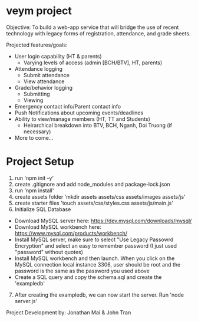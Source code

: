 # veym project

Objective: To build a web-app service that will bridge the use of recent technology with legacy forms of registration, attendance, and grade sheets.

Projected features/goals:
- User login capability (HT & parents)
  - Varying levels of access (admin [BCH/BTV], HT, parents)
- Attendance logging
  - Submit attendance
  - View attendance
- Grade/behavior logging
  - Submitting
  - Viewing
- Emergency contact info/Parent contact info
- Push Notifications about upcoming events/deadlines
- Ability to view/manage members (HT, TT and Students)
  - Heirarchical breakdown into BTV, BCH, Nganh, Doi Truong (if necessary)
- More to come...

# Project Setup
1) run 'npm init -y'
2) create .gitignore and add node_modules and package-lock.json
3) run 'npm install'
4) create assets folder 'mkdir assets assets/css assets/images assets/js'
5) create starter files 'touch assets/css/styles.css assets/js/main.js'
6) Initialize SQL Database
  - Download MySQL server here: https://dev.mysql.com/downloads/mysql/
  - Download MySQL workbench here: https://www.mysql.com/products/workbench/
  - Install MySQL server, make sure to select "Use Legacy Passowrd Encryption" and select an easy to remember password (I just used "password" without quotes)
  - Install MySQL workbench and then launch. When you click on the MySQL connection local instance 3306, user should be root and the password is the same as the password you used above
  - Create a SQL query and copy the schema.sql and create the 'exampledb'
7) After creating the exampledb, we can now start the server. Run 'node server.js'

Project Development by:
Jonathan Mai & John Tran
